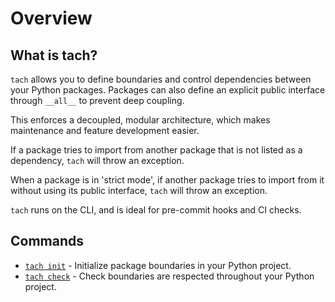 # Overview

## What is tach?
`tach` allows you to define boundaries and control dependencies between your Python packages.
Packages can also define an explicit public interface through `__all__` to prevent deep coupling.

This enforces a decoupled, modular architecture, which makes maintenance and feature development easier.

If a package tries to import from another package that is not listed as a dependency, `tach` will throw an exception.

When a package is in 'strict mode', if another package tries to import from it without using its public interface, `tach` will throw an exception.

`tach` runs on the CLI, and is ideal for pre-commit hooks and CI checks.

## Commands
* [`tach init`](usage.md#tach-init) - Initialize package boundaries in your Python project.
* [`tach check`](usage.md#tach-check) - Check boundaries are respected throughout your Python project.
